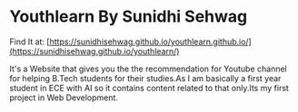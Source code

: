 # Youthlearn By Sunidhi Sehwag
Find It at: 
[https://sunidhisehwag.github.io/youthlearn.github.io/](https://sunidhisehwag.github.io/youthlearn/)

It's a Website that gives you the the recommendation for Youtube channel for helping B.Tech students for their studies.As I am basically a first year student in ECE with AI so it contains content related to that only.Its my first project in Web Development.
